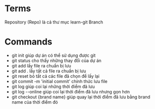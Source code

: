 # Terms

Repository (Repo) là cả thư mục learn-git
Branch

# Commands

- git init giúp dự án có thể sử dụng được git
- git status cho thấy những thay đổi của dự án
- git add lấy file ra chuẩn bị lưu
- git add . lấy tất cả file ra chuẩn bị lưu
- git reset bỏ tất cả các file đã chọn để lấy lại
- git commit -m 'initial commit' chính thức lưu file
- git log giúp coi lại những thời điểm đã lưu
- git log --online giúp coi lại thời điểm đã lưu nhưng gọn hơn
- git checkout {brand name} giúp quay lại thời điểm đã lưu bằng brand name của thời điểm đó
